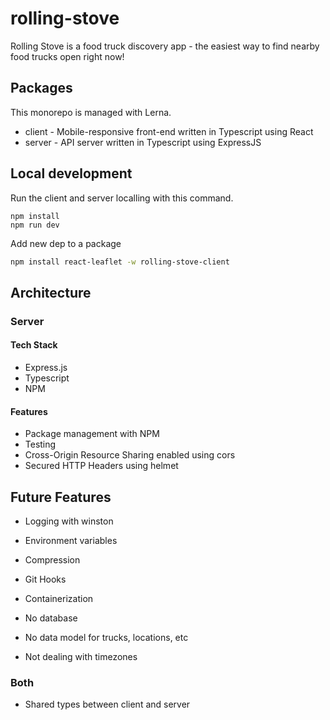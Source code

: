 # rolling-stove

Rolling Stove is a food truck discovery app - the easiest way to find nearby food trucks open right now!

## Packages

This monorepo is managed with Lerna.

* client - Mobile-responsive front-end written in Typescript using React
* server - API server written in Typescript using ExpressJS

## Local development

Run the client and server localling with this command.

```
npm install
npm run dev
```

Add new dep to a package

```bash
npm install react-leaflet -w rolling-stove-client
```

## Architecture

### Server

#### Tech Stack
* Express.js
* Typescript
* NPM

#### Features
* Package management with NPM
* Testing
* Cross-Origin Resource Sharing enabled using cors
* Secured HTTP Headers using helmet

## Future Features
* Logging with winston
* Environment variables
* Compression
* Git Hooks
* Containerization


* No database
* No data model for trucks, locations, etc
* Not dealing with timezones

### Both
* Shared types between client and server